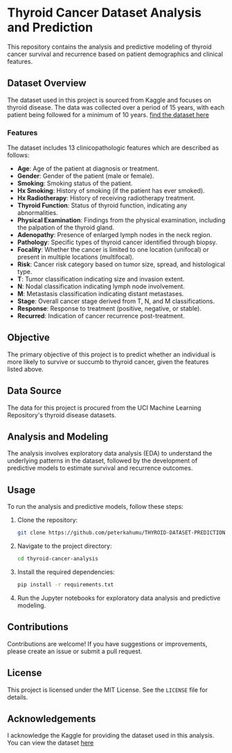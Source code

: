 # Thyroid Cancer Dataset Analysis and Prediction

This repository contains the analysis and predictive modeling of thyroid cancer survival and recurrence based on patient demographics and clinical features.

## Dataset Overview
The dataset used in this project is sourced from Kaggle and focuses on thyroid disease. The data was collected over a period of 15 years, with each patient being followed for a minimum of 10 years.
[find the dataset here](https://www.kaggle.com/datasets/jainaru/thyroid-disease-data)

### Features
The dataset includes 13 clinicopathologic features which are described as follows:

- **Age**: Age of the patient at diagnosis or treatment.
- **Gender**: Gender of the patient (male or female).
- **Smoking**: Smoking status of the patient.
- **Hx Smoking**: History of smoking (if the patient has ever smoked).
- **Hx Radiotherapy**: History of receiving radiotherapy treatment.
- **Thyroid Function**: Status of thyroid function, indicating any abnormalities.
- **Physical Examination**: Findings from the physical examination, including the palpation of the thyroid gland.
- **Adenopathy**: Presence of enlarged lymph nodes in the neck region.
- **Pathology**: Specific types of thyroid cancer identified through biopsy.
- **Focality**: Whether the cancer is limited to one location (unifocal) or present in multiple locations (multifocal).
- **Risk**: Cancer risk category based on tumor size, spread, and histological type.
- **T**: Tumor classification indicating size and invasion extent.
- **N**: Nodal classification indicating lymph node involvement.
- **M**: Metastasis classification indicating distant metastases.
- **Stage**: Overall cancer stage derived from T, N, and M classifications.
- **Response**: Response to treatment (positive, negative, or stable).
- **Recurred**: Indication of cancer recurrence post-treatment.

## Objective
The primary objective of this project is to predict whether an individual is more likely to survive or succumb to thyroid cancer, given the features listed above.

## Data Source
The data for this project is procured from the UCI Machine Learning Repository's thyroid disease datasets.

## Analysis and Modeling
The analysis involves exploratory data analysis (EDA) to understand the underlying patterns in the dataset, followed by the development of predictive models to estimate survival and recurrence outcomes.

## Usage
To run the analysis and predictive models, follow these steps:

1. Clone the repository:
    ```sh
    git clone https://github.com/peterkahumu/THYROID-DATASET-PREDICTION-AND-EXPLORATORY-DATA-ANALYSIS.git
    ```
2. Navigate to the project directory:
    ```sh
    cd thyroid-cancer-analysis
    ```
3. Install the required dependencies:
    ```sh
    pip install -r requirements.txt
    ```
4. Run the Jupyter notebooks for exploratory data analysis and predictive modeling.

## Contributions
Contributions are welcome! If you have suggestions or improvements, please create an issue or submit a pull request.

## License
This project is licensed under the MIT License. See the `LICENSE` file for details.

## Acknowledgements
I acknowledge the Kaggle for providing the dataset used in this analysis.
You can view the dataset [here](https://www.kaggle.com/datasets/jainaru/thyroid-disease-data)
